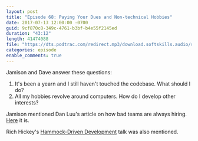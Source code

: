 ```yaml
---
layout: post
title: "Episode 68: Paying Your Dues and Non-technical Hobbies"
date: 2017-07-13 12:00:00 -0700
guid: 9cf870c8-349c-4761-b3bf-b4e55f2145ed
duration: "43:12"
length: 41474088
file: "https://dts.podtrac.com/redirect.mp3/download.softskills.audio/sse-068.mp3"
categories: episode
enable_comments: true
---
```


Jamison and Dave answer these questions:

1. It's been a yearn and I still haven't touched the codebase. What should I do?
2. All my hobbies revolve around computers. How do I develop other interests?

Jamison mentioned Dan Luu's article on how bad teams are always hiring. [Here](https://danluu.com/hiring-lemons/) it is.

Rich Hickey's [Hammock-Driven Development](https://www.youtube.com/watch?v=f84n5oFoZBc) talk was also mentioned.
